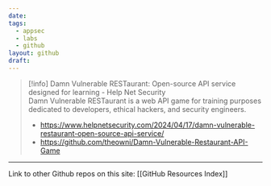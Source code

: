 ```yaml
---
date: 
tags:
  - appsec
  - labs
  - github
layout: github
draft:
---
```

> [!info] Damn Vulnerable RESTaurant: Open-source API service designed for learning - Help Net Security  
> Damn Vulnerable RESTaurant is a web API game for training purposes dedicated to developers, ethical hackers, and security engineers.  
> * https://www.helpnetsecurity.com/2024/04/17/damn-vulnerable-restaurant-open-source-api-service/
> * https://github.com/theowni/Damn-Vulnerable-Restaurant-API-Game



---
Link to other Github repos on this site: [[GitHub Resources Index]]